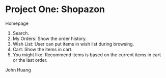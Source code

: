 # Project One: Shopazon

Homepage  
1. Search.  
2. My Orders: Show the order history.   
3. Wish List: User can put items in wish list during browsing.   
4. Cart: Show the items in cart.   
5. You might like: Recommend items is based on the current items in cart or the last order.  


John Huang   
